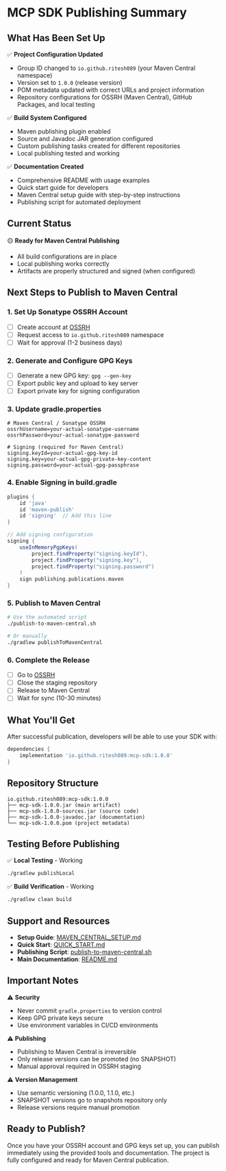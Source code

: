 # MCP SDK Publishing Summary

## What Has Been Set Up

✅ **Project Configuration Updated**
- Group ID changed to `io.github.ritesh089` (your Maven Central namespace)
- Version set to `1.0.0` (release version)
- POM metadata updated with correct URLs and project information
- Repository configurations for OSSRH (Maven Central), GitHub Packages, and local testing

✅ **Build System Configured**
- Maven publishing plugin enabled
- Source and Javadoc JAR generation configured
- Custom publishing tasks created for different repositories
- Local publishing tested and working

✅ **Documentation Created**
- Comprehensive README with usage examples
- Quick start guide for developers
- Maven Central setup guide with step-by-step instructions
- Publishing script for automated deployment

## Current Status

🟡 **Ready for Maven Central Publishing**
- All build configurations are in place
- Local publishing works correctly
- Artifacts are properly structured and signed (when configured)

## Next Steps to Publish to Maven Central

### 1. Set Up Sonatype OSSRH Account
- [ ] Create account at [OSSRH](https://issues.sonatype.org/)
- [ ] Request access to `io.github.ritesh089` namespace
- [ ] Wait for approval (1-2 business days)

### 2. Generate and Configure GPG Keys
- [ ] Generate a new GPG key: `gpg --gen-key`
- [ ] Export public key and upload to key server
- [ ] Export private key for signing configuration

### 3. Update gradle.properties
```properties
# Maven Central / Sonatype OSSRH
ossrhUsername=your-actual-sonatype-username
ossrhPassword=your-actual-sonatype-password

# Signing (required for Maven Central)
signing.keyId=your-actual-gpg-key-id
signing.key=your-actual-gpg-private-key-content
signing.password=your-actual-gpg-passphrase
```

### 4. Enable Signing in build.gradle
```gradle
plugins {
    id 'java'
    id 'maven-publish'
    id 'signing'  // Add this line
}

// Add signing configuration
signing {
    useInMemoryPgpKeys(
        project.findProperty("signing.keyId"),
        project.findProperty("signing.key"),
        project.findProperty("signing.password")
    )
    sign publishing.publications.maven
}
```

### 5. Publish to Maven Central
```bash
# Use the automated script
./publish-to-maven-central.sh

# Or manually
./gradlew publishToMavenCentral
```

### 6. Complete the Release
- [ ] Go to [OSSRH](https://oss.sonatype.org/)
- [ ] Close the staging repository
- [ ] Release to Maven Central
- [ ] Wait for sync (10-30 minutes)

## What You'll Get

After successful publication, developers will be able to use your SDK with:

```gradle
dependencies {
    implementation 'io.github.ritesh089:mcp-sdk:1.0.0'
}
```

## Repository Structure

```
io.github.ritesh089:mcp-sdk:1.0.0
├── mcp-sdk-1.0.0.jar (main artifact)
├── mcp-sdk-1.0.0-sources.jar (source code)
├── mcp-sdk-1.0.0-javadoc.jar (documentation)
└── mcp-sdk-1.0.0.pom (project metadata)
```

## Testing Before Publishing

✅ **Local Testing** - Working
```bash
./gradlew publishLocal
```

✅ **Build Verification** - Working
```bash
./gradlew clean build
```

## Support and Resources

- **Setup Guide**: [MAVEN_CENTRAL_SETUP.md](MAVEN_CENTRAL_SETUP.md)
- **Quick Start**: [QUICK_START.md](QUICK_START.md)
- **Publishing Script**: [publish-to-maven-central.sh](publish-to-maven-central.sh)
- **Main Documentation**: [README.md](README.md)

## Important Notes

⚠️ **Security**
- Never commit `gradle.properties` to version control
- Keep GPG private keys secure
- Use environment variables in CI/CD environments

⚠️ **Publishing**
- Publishing to Maven Central is irreversible
- Only release versions can be promoted (no SNAPSHOT)
- Manual approval required in OSSRH staging

⚠️ **Version Management**
- Use semantic versioning (1.0.0, 1.1.0, etc.)
- SNAPSHOT versions go to snapshots repository only
- Release versions require manual promotion

## Ready to Publish?

Once you have your OSSRH account and GPG keys set up, you can publish immediately using the provided tools and documentation. The project is fully configured and ready for Maven Central publication.
